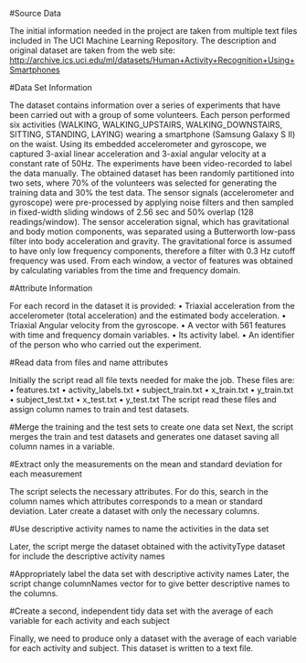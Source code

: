 #Source Data

The initial information needed in the project are taken from multiple text files included in The UCI Machine Learning Repository.
The description and original dataset are taken from the web site:
http://archive.ics.uci.edu/ml/datasets/Human+Activity+Recognition+Using+Smartphones

#Data Set Information

The dataset contains information over a series of experiments that have been carried out with a group of some volunteers. Each person performed six activities (WALKING, WALKING_UPSTAIRS, WALKING_DOWNSTAIRS, SITTING, STANDING, LAYING) wearing a smartphone (Samsung Galaxy S II) on the waist. Using its embedded accelerometer and gyroscope, we captured 3-axial linear acceleration and 3-axial angular velocity at a constant rate of 50Hz. The experiments have been video-recorded to label the data manually. The obtained dataset has been randomly partitioned into two sets, where 70% of the volunteers was selected for generating the training data and 30% the test data.
The sensor signals (accelerometer and gyroscope) were pre-processed by applying noise filters and then sampled in fixed-width sliding windows of 2.56 sec and 50% overlap (128 readings/window). The sensor acceleration signal, which has gravitational and body motion components, was separated using a Butterworth low-pass filter into body acceleration and gravity. The gravitational force is assumed to have only low frequency components, therefore a filter with 0.3 Hz cutoff frequency was used. From each window, a vector of features was obtained by calculating variables from the time and frequency domain.

#Attribute Information

For each record in the dataset it is provided:
•	Triaxial acceleration from the accelerometer (total acceleration) and the estimated body acceleration.
•	Triaxial Angular velocity from the gyroscope.
•	A vector with 561 features with time and frequency domain variables.
•	Its activity label.
•	An identifier of the person who who carried out the experiment.

#Read data from files and name attributes

Initially the script read all file texts needed for make the job. These files are:
•	features.txt
•	activity_labels.txt
•	subject_train.txt
•	x_train.txt
•	y_train.txt
•	subject_test.txt
•	x_test.txt
•	y_test.txt
The script read these files and assign column names to train and test datasets. 

#Merge the training and the test sets to create one data set
Next, the script merges the train and test datasets and generates one dataset saving all column names in a variable.

#Extract only the measurements on the mean and standard deviation for each measurement

The script selects the necessary attributes. For do this, search in the column names which attributes corresponds to a mean or standard deviation. Later create a dataset with only the necessary columns.

#Use descriptive activity names to name the activities in the data set

Later, the script merge the dataset obtained with the activityType dataset for include the descriptive activity names

#Appropriately label the data set with descriptive activity names
Later, the script change columnNames vector for to give better descriptive names to the columns. 

#Create a second, independent tidy data set with the average of each variable for each activity and each subject

Finally, we need to produce only a dataset with the average of each variable for each activity and subject. This dataset is written to a text file.

